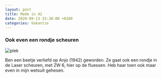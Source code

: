 ```yaml
---
layout: post
title: Made in 42
date: 2020-09-13 15:30:00 +0100
categories: Vakantie
---
```


### Ook even een rondje scheuren
![plek](http://prisse.net/anjo.jpg)  

Ben een beetje verliefd op Anjo (1942) geworden. Ze gaat ook een rondje in de Laser scheuren, met ZW 6, hier op de fluessen.
Heb haar toen ook maar even in mijn wetsuit gehesen. 
